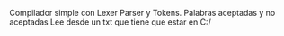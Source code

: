 Compilador simple con Lexer Parser y Tokens.
Palabras aceptadas y no aceptadas
Lee desde un txt que tiene que estar en C:/
